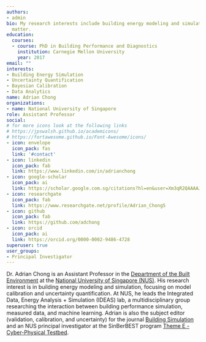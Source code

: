 ```yaml
---
authors:
- admin
bio: My research interests include building energy modeling and simulation
  matter.
education:
  courses:
  - course: PhD in Building Performance and Diagnostics
    institution: Carnegie Mellon University
    year: 2017
email: ""
interests:
- Building Energy Simulation
- Uncertainty Quantification
- Bayesian Calibration
- Data Analytics
name: Adrian Chong
organizations:
- name: National University of Singapore
role: Assistant Professor
social:
# for more icons look at the following links
# https://jpswalsh.github.io/academicons/
# https://fortawesome.github.io/Font-Awesome/icons/
- icon: envelope
  icon_pack: fas
  link: '#contact'
- icon: linkedin
  icon_pack: fab
  link: https://www.linkedin.com/in/adrianchong
- icon: google-scholar
  icon_pack: ai
  link: https://scholar.google.com.sg/citations?hl=en&user=Xm3qR2QAAAAJ
- icon: researchgate
  icon_pack: fab
  link: https://www.researchgate.net/profile/Adrian_Chong5
- icon: github
  icon_pack: fab
  link: https://github.com/adchong
- icon: orcid
  icon_pack: ai
  link: https://orcid.org/0000-0002-9486-4728
superuser: true
user_groups:
- Principal Investigator
---
```


Dr. Adrian Chong is an Assistant Professor in the [Department of the Built Environment](https://www.sde.nus.edu.sg/bdg/) at the [National University of Singapore (NUS)](http://www.nus.edu.sg). His research interest is in building energy modeling and simulation, focusing on model calibration and uncertainty quantification. At NUS, he leads the Integrated Data, Energy Analysis + Simulation (IDEAS) lab, a multidisciplinary group researching the interaction between building performance simulation, measured data, and machine learning. Adrian is also the subject editor (validation, calibration, and uncertainty) for the journal [Building Simulation](https://www.springer.com/journal/12273) and an NUS principal investigator at the SinBerBEST program [Theme E - Cyber-Physical Testbed](https://sinberbest.berkeley.edu/research/theme-e-cyber-physical-testbed).


